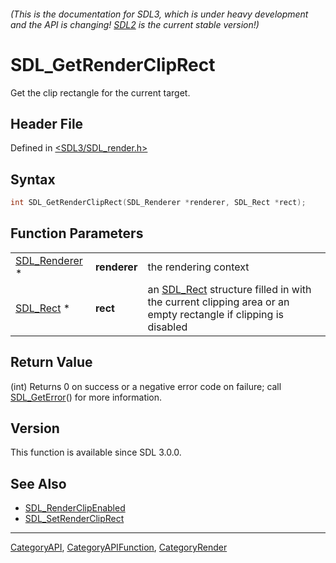 ###### (This is the documentation for SDL3, which is under heavy development and the API is changing! [SDL2](https://wiki.libsdl.org/SDL2/) is the current stable version!)
# SDL_GetRenderClipRect

Get the clip rectangle for the current target.

## Header File

Defined in [<SDL3/SDL_render.h>](https://github.com/libsdl-org/SDL/blob/main/include/SDL3/SDL_render.h)

## Syntax

```c
int SDL_GetRenderClipRect(SDL_Renderer *renderer, SDL_Rect *rect);
```

## Function Parameters

|                                |              |                                                                                                                          |
| ------------------------------ | ------------ | ------------------------------------------------------------------------------------------------------------------------ |
| [SDL_Renderer](SDL_Renderer) * | **renderer** | the rendering context                                                                                                    |
| [SDL_Rect](SDL_Rect) *         | **rect**     | an [SDL_Rect](SDL_Rect) structure filled in with the current clipping area or an empty rectangle if clipping is disabled |

## Return Value

(int) Returns 0 on success or a negative error code on failure; call
[SDL_GetError](SDL_GetError)() for more information.

## Version

This function is available since SDL 3.0.0.

## See Also

- [SDL_RenderClipEnabled](SDL_RenderClipEnabled)
- [SDL_SetRenderClipRect](SDL_SetRenderClipRect)

----
[CategoryAPI](CategoryAPI), [CategoryAPIFunction](CategoryAPIFunction), [CategoryRender](CategoryRender)

